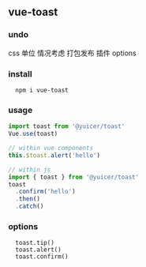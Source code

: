 ## vue-toast

### undo

css 单位
情况考虑
打包发布
插件 options

### install

```
  npm i vue-toast
```

### usage

```js
import toast from '@yuicer/toast'
Vue.use(toast)

// within vue components
this.$toast.alert('hello')

// within js
import { toast } from '@yuicer/toast'
toast
  .confirm('hello')
  .then()
  .catch()
```

### options

```
  toast.tip()
  toast.alert()
  toast.confirm()
```
